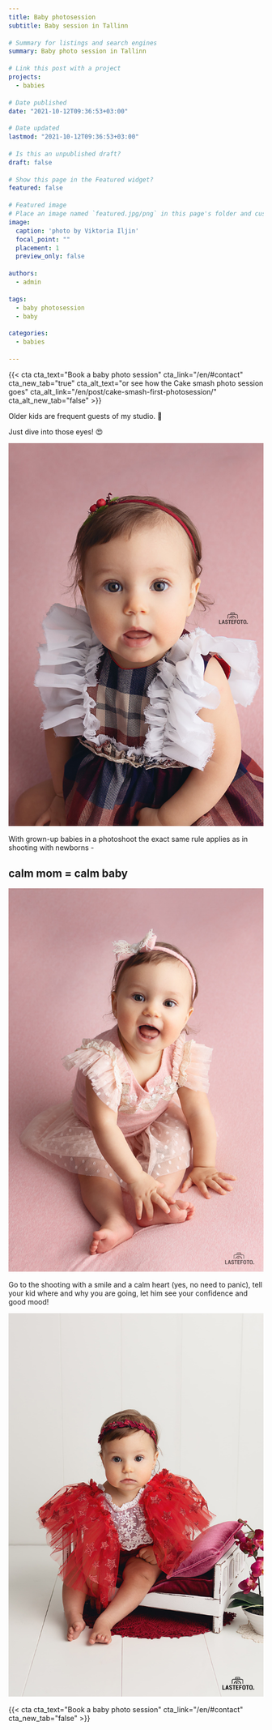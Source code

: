 ```yaml
---
title: Baby photosession
subtitle: Baby session in Tallinn

# Summary for listings and search engines
summary: Baby photo session in Tallinn

# Link this post with a project
projects: 
  - babies

# Date published
date: "2021-10-12T09:36:53+03:00"

# Date updated
lastmod: "2021-10-12T09:36:53+03:00"

# Is this an unpublished draft?
draft: false

# Show this page in the Featured widget?
featured: false

# Featured image
# Place an image named `featured.jpg/png` in this page's folder and customize its options here.
image:
  caption: 'photo by Viktoria Iljin'
  focal_point: ""
  placement: 1
  preview_only: false

authors:
  - admin

tags:
  - baby photosession
  - baby

categories:
  - babies

---
```

{{< cta cta_text="Book a baby photo session" cta_link="/en/#contact" cta_new_tab="true" cta_alt_text="or see how the Cake smash photo session goes" cta_alt_link="/en/post/cake-smash-first-photosession/" cta_alt_new_tab="false" >}}

Older kids are frequent guests of my studio. 🥰

Just dive into those eyes! 😍

![baby photo session](./baby-photosession-1.jpg)

With grown-up babies in a photoshoot the exact same rule applies as in shooting with newborns -
## calm mom = calm baby

![Baby photosession in Tallinn](./baby-photosession-2.jpg)

Go to the shooting with a smile and a calm heart (yes, no need to panic), tell your kid where and why you are going, let him see your confidence and good mood!

![Baby session in the studio](./baby-photosession-3.jpg)

{{< cta cta_text="Book a baby photo session" cta_link="/en/#contact" cta_new_tab="false" >}}